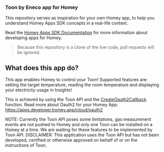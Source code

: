 
### Toon by Eneco app for Homey

This repository serves as inspiration for your own Homey app, to help you understand Homey Apps SDK concepts in a real-life context.

Read the [Homey Apps SDK Documentation](https://apps.developer.homey.app) for more information about developing apps for Homey.

> Because this repository is a clone of the live code, pull requests will be ignored.

## What does this app do?

This app enables Homey to control your Toon! Supported features are: setting the target temperature, reading the room temperature and displaying your electricity usage in Insights!

This is achieved by using the Toon API and the [CreateOauth2Callback](https://apps-sdk-v3.developer.homey.app/ManagerCloud.html#createOAuth2Callback) function.
Read more about Oauth2 for your Homey App: https://apps.developer.homey.app/cloud/oauth2

NOTE: Currently the Toon API poses some limitations, gas measurement events are not pushed to Homey and only one Toon can be installed on a Homey at a time. We are waiting for these features to be implemented by Toon API.
DISCLAIMER: This application uses the Toon API but has not been developed, certified or otherwise approved on behalf of or on the instructions of Toon.
